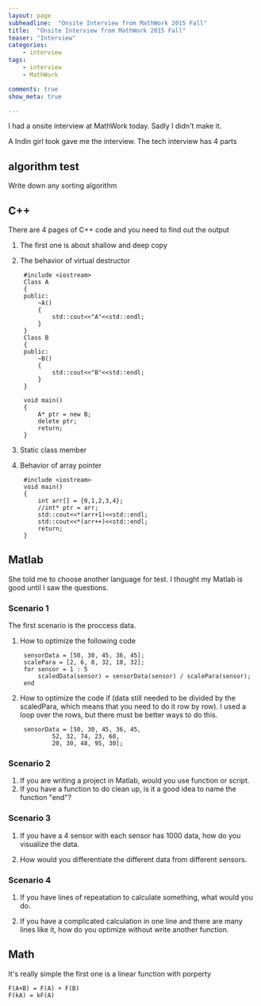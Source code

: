 ```yaml
---
layout: page
subheadline:  "Onsite Interview from MathWork 2015 Fall"
title:  "Onsite Interview from MathWork 2015 Fall"
teaser: "Interview"
categories:
    - interview
tags:
    - interview
    - MathWork

comments: true
show_meta: true

---
```


I had a onsite interview at MathWork today. Sadly I didn't make it.

A Indin girl took gave me the interview.
The tech interview has 4 parts

## algorithm test

Write down any sorting algorithm

## C++

There are 4 pages of C++ code and you need to find out the output

1. The first one is about shallow and deep copy 

1. The behavior of virtual destructor

		#include <iostream>
		Class A
		{
		public:
			~A()
			{
				std::cout<<"A"<<std::endl;
			}
		}
		Class B
		{
		public:
			~B()
			{
				std::cout<<"B"<<std::endl;
			}
		}

		void main()
		{
			A* ptr = new B;
			delete ptr;
			return;
		}
	
	
1. Static class member 

1. Behavior of array pointer

		#include <iostream>
		void main()
		{
			int arr[] = {0,1,2,3,4};
			//int* ptr = arr;
			std::cout<<*(arr+1)<<std::endl;
			std::cout<<*(arr++)<<std::endl;
			return;
		}




## Matlab

She told me to choose another language for test. I thought my Matlab is good until I saw the questions.

### Scenario 1

The first scenario is the proccess data.

1. How to optimize the following code

		sensorData = [50, 30, 45, 36, 45];
		scalePara = [2, 6, 8, 32, 10, 32];
		for sensor = 1 : 5
			scaledData(sensor) = sensorData(sensor) / scalePara(sensor);
		end

2. How to optimize the code if (data still needed to be divided by the scaledPara, which means that you need to do it row by row). I used a loop over the rows, but there must be better ways to do this.
	
		sensorData = [50, 30, 45, 36, 45,
				52, 32, 74, 23, 68,
				20, 30, 48, 95, 30];

### Scenario 2

1. If you are writing a project in Matlab, would you use function or script.
2. If you have a function to do clean up, is it a good idea to name the function "end"?

### Scenario 3

1. If you have a 4 sensor with each sensor has 1000 data, how do you visualize the data.

2. How would you differentiate the different data from different sensors.

### Scenario 4

1. If you have lines of repeatation to calculate something, what would you do.

2. If you have a complicated calculation in one line and there are many lines like it, how do you optimize without write another function.


## Math

It's really simple the first one is a linear function with porperty 
	
	F(A+B) = F(A) + F(B)
	F(kA) = kF(A)

